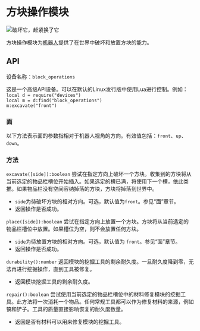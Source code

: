 # 方块操作模块
![破坏它，赶紧换了它](item:oc2r:block_operations_module)

方块操作模块为[机器人](robot.md)提供了在世界中破坏和放置方块的能力。

## API
设备名称：`block_operations`

这是一个高级API设备。可以在默认的Linux发行版中使用Lua进行控制。例如：  
`local d = require("devices")`  
`local m = d:find("block_operations")`  
`m:excavate("front")`

### 面
以下方法表示面的参数指相对于机器人视角的方向。有效值包括：`front`、`up`、`down`。

### 方法
`excavate([side]):boolean` 尝试在指定方向上破坏一个方块。收集到的方块将从当前选定的物品栏槽位开始插入。如果选定的槽已满，将使用下一个槽，依此类推。如果物品栏没有空间容纳掉落的方块，方块将掉落到世界中。
- `side`为待破坏方块的相对方向。可选，默认值为`front`。参见“面”章节。
- 返回操作是否成功。

`place([side]):boolean` 尝试在指定方向上放置一个方块。方块将从当前选定的物品栏槽位中放置。如果槽位为空，则不会放置任何方块。
- `side`为待放置方块的相对方向。可选，默认值为 `front`。参见“面”章节。
- 返回操作是否成功。

`durability():number` 返回模块的挖掘工具的剩余耐久度。一旦耐久度降到零，无法再进行挖掘操作，直到工具被修复。
- 返回模块挖掘工具的剩余耐久度。

`repair():boolean` 尝试使用当前选定的物品栏槽位中的材料修复模块的挖掘工具。此方法将一次消耗一个物品。任何常规工具都可以作为修复材料的来源，例如镐和铲子。工具的质量直接影响恢复的耐久度数量。
- 返回是否有材料可以用来修复模块的挖掘工具。
